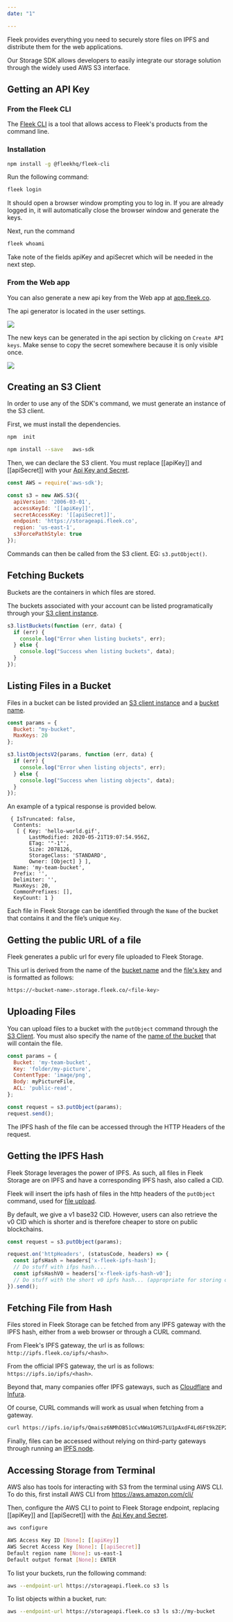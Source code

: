 ```yaml
---
date: "1"

---
```

Fleek provides everything you need to securely store files on IPFS and distribute them for the web applications.

Our Storage SDK allows developers to easily integrate our storage solution through the widely used AWS S3 interface.

## Getting an API Key

### From the Fleek CLI

The [Fleek CLI](https://www.npmjs.com/package/@fleekhq/fleek-cli) is a tool that allows access to Fleek's products from the command line.

### Installation

```sh
npm install -g @fleekhq/fleek-cli
```

Run the following command:

```sh
fleek login
```

It should open a browser window prompting you to log in. If you are already logged in, it will automatically close the browser window and generate the keys.

Next, run the command

```sh
fleek whoami
```

Take note of the fields apiKey and apiSecret which will be needed in the next step.

### From the Web app

You can also generate a new api key from the Web app at [app.fleek.co](https://app.fleek.co).

The api generator is located in the user settings.

![](imgs/user-settings.png)

The new keys can be generated in the api section by clicking on `Create API keys`.
Make sense to copy the secret somewhere because it is only visible once.

![](imgs/api-keys.png)

## Creating an S3 Client
In order to use any of the SDK's command, we must generate an instance of the S3 client.

First, we must install the dependencies.

```sh
npm  init
```

```sh
npm install --save   aws-sdk
```

Then, we can declare the S3 client. You must replace [[apiKey]] and [[apiSecret]] with your [Api Key and Secret](/storage/storage-aws-s3-integration/#getting-an-api-key).

```js
const AWS = require('aws-sdk');

const s3 = new AWS.S3({
  apiVersion: '2006-03-01',
  accessKeyId: '[[apiKey]]',
  secretAccessKey: '[[apiSecret]]',
  endpoint: 'https://storageapi.fleek.co',
  region: 'us-east-1',
  s3ForcePathStyle: true
});
```

Commands can then be called from the S3 client. EG: `s3.putObject()`.

## Fetching Buckets
Buckets are the containers in which files are stored.

The buckets associated with your account can be listed programatically through your [S3 client instance](/storage/storage-aws-s3-integration/#creating-an-s3-client-instance).

```js
s3.listBuckets(function (err, data) {
  if (err) {
    console.log("Error when listing buckets", err);
  } else {
    console.log("Success when listing buckets", data);
  }
});
```

## Listing Files in a Bucket

Files in a bucket can be listed provided an [S3 client instance](/storage/storage-aws-s3-integration/#creating-an-s3-client) and a [bucket name](/storage/storage-aws-s3-integration/#fetching-buckets).

```js
const params = {
  Bucket: "my-bucket",
  MaxKeys: 20
};

s3.listObjectsV2(params, function (err, data) {
  if (err) {
    console.log("Error when listing objects", err);
  } else {
    console.log("Success when listing objects", data);
  }
});
```

An example of a typical response is provided below.

``` 
 { IsTruncated: false,
  Contents:
   [ { Key: 'hello-world.gif',
       LastModified: 2020-05-21T19:07:54.956Z,
       ETag: '"-1"',
       Size: 2078126,
       StorageClass: 'STANDARD',
       Owner: [Object] } ],
  Name: 'my-team-bucket',
  Prefix: '',
  Delimiter: '',
  MaxKeys: 20,
  CommonPrefixes: [],
  KeyCount: 1 }
```

Each file in Fleek Storage can be identified through the `Name` of the bucket that contains it and the file’s unique `Key`.

## Getting the public URL of a file

Fleek generates a public url for every file uploaded to Fleek Storage.

This url is derived from the name of the [bucket name](/storage/storage-aws-s3-integration/#fetching-buckets) and the [file's key](/storage/storage-aws-s3-integration/#listing-files-in-a-bucket) and is formatted as follows:

```sh
https://<bucket-name>.storage.fleek.co/<file-key>
```

## Uploading Files

You can upload files to a bucket with the `putObject` command through the [S3 Client](/storage/storage-aws-s3-integration/#creating-an-s3-client).
You must also specify the name of the [name of the bucket](/storage/storage-aws-s3-integration/#fetching-buckets) that will contain the file.

```js
const params = {
  Bucket: 'my-team-bucket',
  Key: 'folder/my-picture',
  ContentType: 'image/png',
  Body: myPictureFile,
  ACL: 'public-read',
};

const request = s3.putObject(params);
request.send();
```

The IPFS hash of the file can be accessed through the HTTP Headers of the request.

## Getting the IPFS Hash

Fleek Storage leverages the power of IPFS. As such, all files in Fleek Storage are on IPFS and have a corresponding IPFS hash, also called a CID.

Fleek will insert the ipfs hash of files in the http headers of the `putObject` command, used for [file upload](/storage/storage-aws-s3-integration/#uploading-files).

By default, we give a v1 base32 CID. However, users can also retrieve the v0 CID which is shorter and is therefore cheaper to store on public blockchains.

```js
const request = s3.putObject(params);

request.on('httpHeaders', (statusCode, headers) => {
  const ipfsHash = headers['x-fleek-ipfs-hash'];
  // Do stuff with ifps hash....
  const ipfsHashV0 = headers['x-fleek-ipfs-hash-v0'];
  // Do stuff with the short v0 ipfs hash... (appropriate for storing on blockchains)
}).send();
```

## Fetching File from Hash

Files stored in Fleek Storage can be fetched from any IPFS gateway with the IPFS hash, either from a web browser or through a CURL command.

From Fleek's IPFS gateway, the url is as follows: `http://ipfs.fleek.co/ipfs/<hash>`.

From the official IPFS gateway, the url is as follows: `https://ipfs.io/ipfs/<hash>`.

Beyond that, many companies offer IPFS gateways, such as [Cloudflare](https://developers.cloudflare.com/distributed-web/ipfs-gateway/) and [Infura](https://infura.io/docs/ipfs).

Of course, CURL commands will work as usual when fetching from a gateway.

```sh
curl https://ipfs.io/ipfs/Qmaisz6NMhDB51cCvNWa1GMS7LU1pAxdF4Ld6Ft9kZEP2a
```

Finally, files can be accessed without relying on third-party gateways through running an [IPFS node](https://github.com/ipfs/go-ipfs).

## Accessing Storage from Terminal

AWS also has tools for interacting with S3 from the terminal using AWS CLI. To do this, first install AWS CLI from https://aws.amazon.com/cli/

Then, configure the AWS CLI to point to Fleek Storage endpoint, replacing [[apiKey]] and [[apiSecret]] with the [Api Key and Secret](/storage/storage-aws-s3-integration/#getting-an-api-key).

```sh
aws configure
```

```sh
AWS Access Key ID [None]: [[apiKey]]
AWS Secret Access Key [None]: [[apiSecret]]
Default region name [None]: us-east-1
Default output format [None]: ENTER
```

To list your buckets, run the following command:

```sh
aws --endpoint-url https://storageapi.fleek.co s3 ls
```

To list objects within a bucket, run:

```sh
aws --endpoint-url https://storageapi.fleek.co s3 ls s3://my-bucket
```

